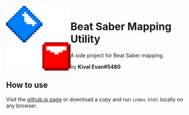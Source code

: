 <img align="left" src="https://github.com/KivalEvan/BeatSaber-MapCheck/blob/main/icon-large.png" height="176" width="176">

# Beat Saber Mapping Utility

A side project for Beat Saber mapping.

by **Kival Evan#5480**

## How to use

Visit the [github.io page](https://kivalevan.github.io/BeatSaber-MappingUtility/) or download a copy and run `index.html` locally on any browser.

